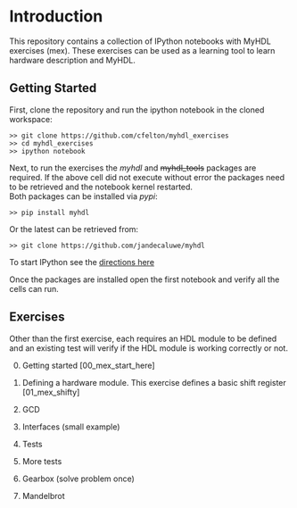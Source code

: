 

# Introduction
This repository contains a collection of IPython notebooks
with MyHDL exercises (mex).  These exercises can be used as 
a learning tool to learn hardware description and MyHDL.

## Getting Started
First, clone the repository and run the ipython notebook in the 
cloned workspace:

    >> git clone https://github.com/cfelton/myhdl_exercises
    >> cd myhdl_exercises
    >> ipython notebook
    
Next, to run the exercises the *myhdl* and ~~myhdl_tools~~ packages 
are required.  If the above cell did not execute without error the 
packages need to be retrieved and the notebook kernel restarted.  
Both packages can be installed via *pypi*:

    >> pip install myhdl

Or the latest can be retrieved from:

    >> git clone https://github.com/jandecaluwe/myhdl
    
To start IPython see the [directions here]()

Once the packages are installed open the first notebook and 
verify all the cells can run.

## Exercises
Other than the first exercise, each requires an HDL module to be
defined and an existing test will verify if the HDL module is 
working correctly or not.

0. Getting started [00_mex_start_here]

0. Defining a hardware module.  This exercise defines a basic
   shift register  [01_mex_shifty]

0. GCD

0. Interfaces (small example)

0. Tests

0. More tests

0. Gearbox (solve problem once)

0. Mandelbrot


